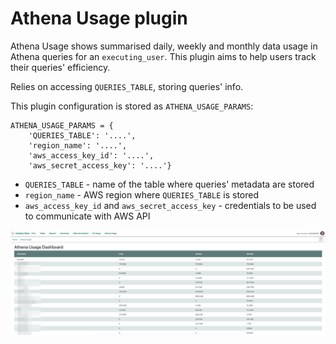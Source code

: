 # Athena Usage plugin

Athena Usage shows summarised daily, weekly and monthly data usage in Athena queries for an `executing_user`.
This plugin aims to help users track their queries' efficiency.

Relies on accessing `QUERIES_TABLE`, storing queries' info.

This plugin configuration is stored as `ATHENA_USAGE_PARAMS`:
```
ATHENA_USAGE_PARAMS = {
    'QUERIES_TABLE': '....',
    'region_name': '....',
    'aws_access_key_id': '....',
    'aws_secret_access_key': '....'}
```
 * `QUERIES_TABLE` - name of the table where queries' metadata are stored
 * `region_name` - AWS region where `QUERIES_TABLE` is stored
 * `aws_access_key_id` and `aws_secret_access_key` - credentials to be used to communicate
   with AWS API

![athena usage](athena_usage.png)

